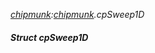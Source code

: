 _[chipmunk](../../modules/chipmunk/chipmunk-module.md):[chipmunk](../../modules/chipmunk/chipmunk-module.md).cpSweep1D_
##### Struct cpSweep1D

